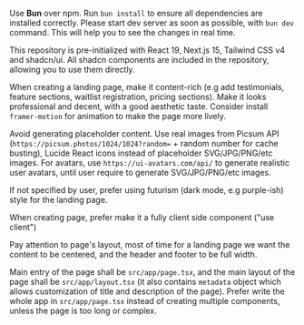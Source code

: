 Use **Bun** over npm.
Run `bun install` to ensure all dependencies are installed correctly.
Please start dev server as soon as possible, with `bun dev` command. This will help you to see the changes in real time.

This repository is pre-initialized with React 19, Next.js 15, Tailwind CSS v4 and shadcn/ui. All shadcn components are included in the repository, allowing you to use them directly.

When creating a landing page, make it content-rich (e.g add testimonials, feature sections, waitlist registration, pricing sections). Make it looks professional and decent, with a good aesthetic taste. Consider install `framer-motion` for animation to make the page more lively.

Avoid generating placeholder content. Use real images from Picsum API (`https://picsum.photos/1024/1024?random=` + random number for cache busting), Lucide React icons instead of placeholder SVG/JPG/PNG/etc images. For avatars, use `https://ui-avatars.com/api/` to generate realistic user avatars, until user require to generate SVG/JPG/PNG/etc images.


If not specified by user, prefer using futurism (dark mode, e.g purple-ish) style for the landing page.

When creating page, prefer make it a fully client side component ("use client")

Pay attention to page's layout, most of time for a landing page we want the content to be centered, and the header and footer to be full width.

Main entry of the page shall be `src/app/page.tsx`, and the main layout of the page shall be `src/app/layout.tsx` (it also contains `metadata` object which allows customization of title and description of the page). Prefer write the whole app in `src/app/page.tsx` instead of creating multiple components, unless the page is too long or complex.

